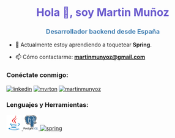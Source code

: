 <h1 align="center" style="color:#6a5acd;">Hola 👋, soy Martin Muñoz</h1>
<h3 align="center" style="color:#4682b4;">Desarrollador backend desde España</h3>

- 🌱 Actualmente estoy aprendiendo a toquetear **Spring**.

- 📫 Cómo contactarme: **martinmunyoz@gmail.com**

<h3 align="left">Conéctate conmigo:</h3>
<p align="left">
  <a href="https://linkedin.com/in/martin-mu%c3%b1oz-750425321/" target="blank"><img align="center" src="https://raw.githubusercontent.com/rahuldkjain/github-profile-readme-generator/master/src/images/icons/Social/linked-in-alt.svg" alt="linkedin" height="30" width="40" /></a>
  <a href="https://instagram.com/mvrton" target="blank"><img align="center" src="https://raw.githubusercontent.com/rahuldkjain/github-profile-readme-generator/master/src/images/icons/Social/instagram.svg" alt="mvrton" height="30" width="40" /></a>
  <a href="https://www.hackerrank.com/martinmunyoz" target="blank"><img align="center" src="https://raw.githubusercontent.com/rahuldkjain/github-profile-readme-generator/master/src/images/icons/Social/hackerrank.svg" alt="martinmunyoz" height="30" width="40" /></a>
</p>

<h3 align="left">Lenguajes y Herramientas:</h3>
<p align="left"> 
  <a href="https://www.java.com" target="_blank" rel="noreferrer"> 
    <img src="https://raw.githubusercontent.com/devicons/devicon/master/icons/java/java-original.svg" alt="java" width="40" height="40"/> 
  </a> 
  <a href="https://www.postgresql.org" target="_blank" rel="noreferrer"> 
    <img src="https://raw.githubusercontent.com/devicons/devicon/master/icons/postgresql/postgresql-original-wordmark.svg" alt="postgresql" width="40" height="40"/> 
  </a> 
  <a href="https://spring.io/" target="_blank" rel="noreferrer"> 
    <img src="https://www.vectorlogo.zone/logos/springio/springio-icon.svg" alt="spring" width="40" height="40"/> 
  </a> 
</p>
